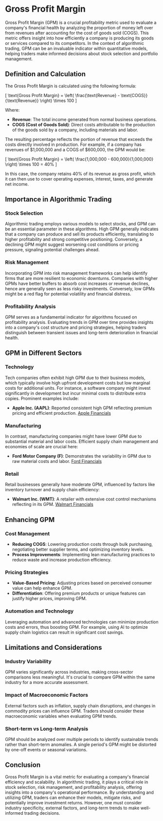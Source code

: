 # Gross Profit Margin

Gross Profit Margin (GPM) is a crucial profitability metric used to evaluate a company's financial health by analyzing the proportion of money left over from revenues after accounting for the cost of goods sold (COGS). This metric offers insight into how efficiently a company is producing its goods or services compared to its competitors. In the context of algorithmic trading, GPM can be an invaluable indicator within quantitative models, helping traders make informed decisions about stock selection and portfolio management. 

## Definition and Calculation

The Gross Profit Margin is calculated using the following formula:

\[
\text{Gross Profit Margin} = \left( \frac{\text{Revenue} - \text{COGS}}{\text{Revenue}} \right) \times 100
\]

Where:
- **Revenue**: The total income generated from normal business operations.
- **COGS (Cost of Goods Sold)**: Direct costs attributable to the production of the goods sold by a company, including materials and labor.

The resulting percentage reflects the portion of revenue that exceeds the costs directly involved in production. For example, if a company has revenues of $1,000,000 and a COGS of $600,000, the GPM would be:

\[
\text{Gross Profit Margin} = \left( \frac{1,000,000 - 600,000}{1,000,000} \right) \times 100 = 40\%
\]

In this case, the company retains 40% of its revenue as gross profit, which it can then use to cover operating expenses, interest, taxes, and generate net income.

## Importance in Algorithmic Trading

### Stock Selection

Algorithmic trading employs various models to select stocks, and GPM can be an essential parameter in these algorithms. High GPM generally indicates that a company can produce and sell its products efficiently, translating to higher profitability and strong competitive positioning. Conversely, a declining GPM might suggest worsening cost conditions or pricing pressure, signaling potential challenges ahead.

### Risk Management

Incorporating GPM into risk management frameworks can help identify firms that are more resilient to economic downturns. Companies with higher GPMs have better buffers to absorb cost increases or revenue declines, hence are generally seen as less risky investments. Conversely, low GPMs might be a red flag for potential volatility and financial distress.

### Profitability Analysis

GPM serves as a fundamental indicator for algorithms focused on profitability analysis. Evaluating trends in GPM over time provides insights into a company's cost structure and pricing strategies, helping traders distinguish between transient issues and long-term deterioration in financial health.

## GPM in Different Sectors

### Technology

Tech companies often exhibit high GPM due to their business models, which typically involve high upfront development costs but low marginal costs for additional units. For instance, a software company might invest significantly in development but incur minimal costs to distribute extra copies. Prominent examples include:

- **Apple Inc. (AAPL)**: Reported consistent high GPM reflecting premium pricing and efficient production. [Apple Financials](https://investor.apple.com/investor-relations/default.aspx)

### Manufacturing

In contrast, manufacturing companies might have lower GPM due to substantial material and labor costs. Efficient supply chain management and economies of scale are crucial here:

- **Ford Motor Company (F)**: Demonstrates the variability in GPM due to raw material costs and labor. [Ford Financials](https://corporate.ford.com/investors/reports-and-filings/annual-reports.html)

### Retail

Retail businesses generally have moderate GPM, influenced by factors like inventory turnover and supply chain efficiency:

- **Walmart Inc. (WMT)**: A retailer with extensive cost control mechanisms reflecting in its GPM. [Walmart Financials](https://stock.walmart.com/investors/financial-information/default.aspx)

## Enhancing GPM

### Cost Management

- **Reducing COGS**: Lowering production costs through bulk purchasing, negotiating better supplier terms, and optimizing inventory levels.
- **Process Improvements**: Implementing lean manufacturing practices to reduce waste and increase production efficiency.

### Pricing Strategies

- **Value-Based Pricing**: Adjusting prices based on perceived consumer value can help enhance GPM.
- **Differentiation**: Offering premium products or unique features can justify higher prices, improving GPM.

### Automation and Technology

Leveraging automation and advanced technologies can minimize production costs and errors, thus boosting GPM. For example, using AI to optimize supply chain logistics can result in significant cost savings.

## Limitations and Considerations

### Industry Variability

GPM varies significantly across industries, making cross-sector comparisons less meaningful. It's crucial to compare GPM within the same industry for a more accurate assessment.

### Impact of Macroeconomic Factors

External factors such as inflation, supply chain disruptions, and changes in commodity prices can influence GPM. Traders should consider these macroeconomic variables when evaluating GPM trends.

### Short-term vs Long-term Analysis

GPM should be analyzed over multiple periods to identify sustainable trends rather than short-term anomalies. A single period's GPM might be distorted by one-off events or seasonal variations.

## Conclusion

Gross Profit Margin is a vital metric for evaluating a company's financial efficiency and scalability. In algorithmic trading, it plays a critical role in stock selection, risk management, and profitability analysis, offering insights into a company's operational performance. By understanding and utilizing GPM, traders can enhance their models, mitigate risks, and potentially improve investment returns. However, one must consider industry specificity, external factors, and long-term trends to make well-informed trading decisions.